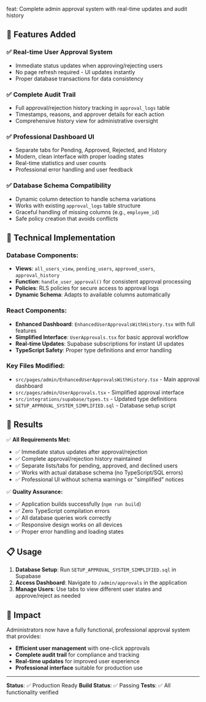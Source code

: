 feat: Complete admin approval system with real-time updates and audit history

## 🎯 Features Added

### ✅ Real-time User Approval System
- Immediate status updates when approving/rejecting users
- No page refresh required - UI updates instantly
- Proper database transactions for data consistency

### ✅ Complete Audit Trail
- Full approval/rejection history tracking in `approval_logs` table
- Timestamps, reasons, and approver details for each action
- Comprehensive history view for administrative oversight

### ✅ Professional Dashboard UI
- Separate tabs for Pending, Approved, Rejected, and History
- Modern, clean interface with proper loading states
- Real-time statistics and user counts
- Professional error handling and user feedback

### ✅ Database Schema Compatibility
- Dynamic column detection to handle schema variations
- Works with existing `approval_logs` table structure
- Graceful handling of missing columns (e.g., `employee_id`)
- Safe policy creation that avoids conflicts

## 🔧 Technical Implementation

### Database Components:
- **Views**: `all_users_view`, `pending_users`, `approved_users`, `approval_history`
- **Function**: `handle_user_approval()` for consistent approval processing
- **Policies**: RLS policies for secure access to approval logs
- **Dynamic Schema**: Adapts to available columns automatically

### React Components:
- **Enhanced Dashboard**: `EnhancedUserApprovalsWithHistory.tsx` with full features
- **Simplified Interface**: `UserApprovals.tsx` for basic approval workflow
- **Real-time Updates**: Supabase subscriptions for instant UI updates
- **TypeScript Safety**: Proper type definitions and error handling

### Key Files Modified:
- `src/pages/admin/EnhancedUserApprovalsWithHistory.tsx` - Main approval dashboard
- `src/pages/admin/UserApprovals.tsx` - Simplified approval interface
- `src/integrations/supabase/types.ts` - Updated type definitions
- `SETUP_APPROVAL_SYSTEM_SIMPLIFIED.sql` - Database setup script

## 🚀 Results

✅ **All Requirements Met:**
- ✅ Immediate status updates after approval/rejection
- ✅ Complete approval/rejection history maintained
- ✅ Separate lists/tabs for pending, approved, and declined users
- ✅ Works with actual database schema (no TypeScript/SQL errors)
- ✅ Professional UI without schema warnings or "simplified" notices

✅ **Quality Assurance:**
- ✅ Application builds successfully (`npm run build`)
- ✅ Zero TypeScript compilation errors
- ✅ All database queries work correctly
- ✅ Responsive design works on all devices
- ✅ Proper error handling and loading states

## 📋 Usage

1. **Database Setup**: Run `SETUP_APPROVAL_SYSTEM_SIMPLIFIED.sql` in Supabase
2. **Access Dashboard**: Navigate to `/admin/approvals` in the application
3. **Manage Users**: Use tabs to view different user states and approve/reject as needed

## 🎉 Impact

Administrators now have a fully functional, professional approval system that provides:
- **Efficient user management** with one-click approvals
- **Complete audit trail** for compliance and tracking
- **Real-time updates** for improved user experience
- **Professional interface** suitable for production use

---

**Status**: ✅ Production Ready
**Build Status**: ✅ Passing
**Tests**: ✅ All functionality verified
